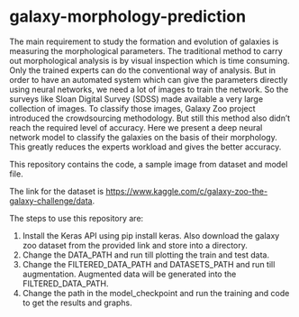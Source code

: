 # galaxy-morphology-prediction
The main requirement to study the formation and evolution of galaxies is measuring the morphological parameters.
The traditional method to carry out morphological analysis is by visual inspection which is time consuming.
Only the trained experts can do the conventional way of analysis.
But in order to have an automated system which can give the
parameters directly using neural networks, we need a lot of
images to train the network. So the surveys like Sloan Digital
Survey (SDSS) made available a very large collection of images.
To classify those images, Galaxy Zoo project introduced the
crowdsourcing methodology. But still this method also didn’t
reach the required level of accuracy. Here we present a deep
neural network model to classify the galaxies on the basis of
their morphology. This greatly reduces the experts workload
and gives the better accuracy.

This repository contains the code, a sample image from dataset and model file. 

The link for the dataset is https://www.kaggle.com/c/galaxy-zoo-the-galaxy-challenge/data. 

The steps to use this repository are:
1. Install the Keras API using pip install keras. Also download the galaxy zoo dataset from the provided link and store into a directory.
2. Change the DATA_PATH and run till plotting the train and test data.
3. Change the FILTERED_DATA_PATH and DATASETS_PATH and run till augmentation. Augmented data will be generated into the FILTERED_DATA_PATH.
4. Change the path in the model_checkpoint and run the training and code to get the results and graphs.
